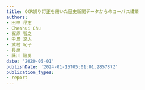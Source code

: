 ```yaml
---
title: OCR誤り訂正を⽤いた歴史新聞データからのコーパス構築
authors:
- ⽥中 昂志
- Chenhui Chu
- 梶原 智之
- 中島 悠太
- 武村 紀⼦
- ⻑原 ⼀
- 藤川 隆男
date: '2020-05-01'
publishDate: '2024-01-15T05:01:01.285787Z'
publication_types:
- report
---
```


